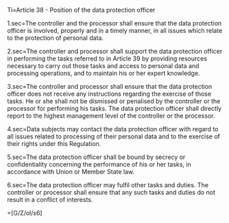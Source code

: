Ti=Article 38 - Position of the data protection officer

1.sec=The controller and the processor shall ensure that the data protection officer is involved, properly and in a timely manner, in all issues which relate to the protection of personal data.

2.sec=The controller and processor shall support the data protection officer in performing the tasks referred to in Article 39 by providing resources necessary to carry out those tasks and access to personal data and processing operations, and to maintain his or her expert knowledge.

3.sec=The controller and processor shall ensure that the data protection officer does not receive any instructions regarding the exercise of those tasks. He or she shall not be dismissed or penalised by the controller or the processor for performing his tasks. The data protection officer shall directly report to the highest management level of the controller or the processor.

4.sec=Data subjects may contact the data protection officer with regard to all issues related to processing of their personal data and to the exercise of their rights under this Regulation.

5.sec=The data protection officer shall be bound by secrecy or confidentiality concerning the performance of his or her tasks, in accordance with Union or Member State law.

6.sec=The data protection officer may fulfil other tasks and duties. The controller or processor shall ensure that any such tasks and duties do not result in a conflict of interests.

=[G/Z/ol/s6]
